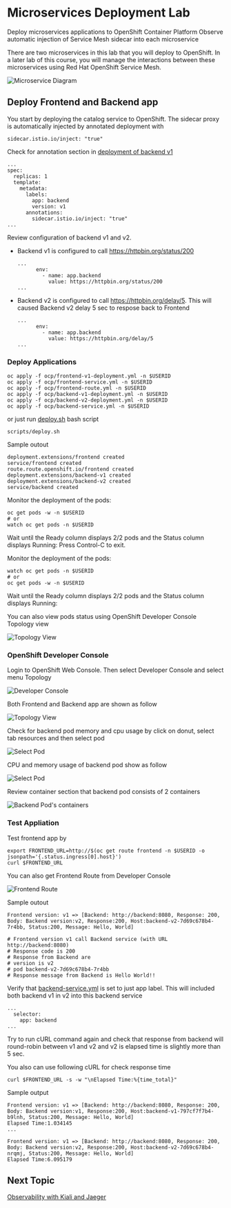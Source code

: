 # Microservices Deployment Lab
Deploy microservices applications to OpenShift Container Platform 
Observe automatic injection of Service Mesh sidecar into each microservice

There are two microservices in this lab that you will deploy to OpenShift. In a later lab of this course, you will manage the interactions between these microservices using Red Hat OpenShift Service Mesh.

![Microservice Diagram](../images/microservices-initial.png)


## Deploy Frontend and Backend app
You start by deploying the catalog service to OpenShift. The sidecar proxy is automatically injected by annotated deployment with 

```
sidecar.istio.io/inject: "true"
```

Check for annotation section in [deployment of backend v1](../ocp/backend-v1-deployment.yml)

```
...
spec:
  replicas: 1
  template:
    metadata:
      labels:
        app: backend
        version: v1
      annotations:
        sidecar.istio.io/inject: "true"
...
```

Review configuration of backend v1 and v2. 
* Backend v1 is configured to call https://httpbin.org/status/200 
  ```
  ...
        env:
          - name: app.backend
            value: https://httpbin.org/status/200
  ...
  ```
* Backend v2 is configured to call https://httpbin.org/delay/5. This will caused Backend v2 delay 5 sec to respose back to Frontend
  ```
  ...
        env:
          - name: app.backend
            value: https://httpbin.org/delay/5
  ...
  ```
### Deploy Applications

```
oc apply -f ocp/frontend-v1-deployment.yml -n $USERID
oc apply -f ocp/frontend-service.yml -n $USERID
oc apply -f ocp/frontend-route.yml -n $USERID
oc apply -f ocp/backend-v1-deployment.yml -n $USERID
oc apply -f ocp/backend-v2-deployment.yml -n $USERID
oc apply -f ocp/backend-service.yml -n $USERID
```
or just run [deploy.sh](../scripts/deploy.sh) bash script

```
scripts/deploy.sh
```

Sample outout
```
deployment.extensions/frontend created
service/frontend created
route.route.openshift.io/frontend created
deployment.extensions/backend-v1 created
deployment.extensions/backend-v2 created
service/backend created
```

Monitor the deployment of the pods:
```
oc get pods -w -n $USERID
# or 
watch oc get pods -n $USERID
```

Wait until the Ready column displays 2/2 pods and the Status column displays Running:
Press Control-C to exit.

Monitor the deployment of the pods:
```
watch oc get pods -n $USERID
# or
oc get pods -w -n $USERID

```
Wait until the Ready column displays 2/2 pods and the Status column displays Running:

You can also view pods status using OpenShift Developer Console Topology view

![Topology View](../images/deploy-app.gif)

### OpenShift Developer Console

Login to OpenShift Web Console. Then select Developer Console and select menu Topology

![Developer Console](../images/developer-console.png)

Both Frontend and Backend app are shown as follow

![Topology View](../images/topology-view.png)

Check for backend pod memory and cpu usage by click on donut, select tab resources and then select pod

![Select Pod](../images/backend-select-pod.png)

CPU and memory usage of backend pod show as follow

![Select Pod](../images/backend-pod-cpu-memory.png)

Review container section that backend pod consists of 2 containers

![Backend Pod's containers](../images/backend-containers.png)


### Test Appliation
Test frontend app by

```
export FRONTEND_URL=http://$(oc get route frontend -n $USERID -o jsonpath='{.status.ingress[0].host}')
curl $FRONTEND_URL

```

You can also get Frontend Route from Developer Console

![Frontend Route](../images/frontend-route.png)

Sample outout

```
Frontend version: v1 => [Backend: http://backend:8080, Response: 200, Body: Backend version:v2, Response:200, Host:backend-v2-7d69c678b4-7r4bb, Status:200, Message: Hello, World]

# Frontend version v1 call Backend service (with URL http://backend:8080)
# Response code is 200
# Response from Backend are
# version is v2
# pod backend-v2-7d69c678b4-7r4bb
# Response message from Backend is Hello World!!
```

Verify that [backend-service.yml](../ocp/backend-service.yml) is set to just app label. This will included both backend v1 in v2 into this backend service

```
...
  selector:
    app: backend
...  

```

Try to run cURL command again and check that response from backend will round-robin between v1 and v2 and v2 is elapsed time is slightly more than 5 sec.


You also can use following cURL for check response time

```
curl $FRONTEND_URL -s -w "\nElapsed Time:%{time_total}"

```

Sample output
```
Frontend version: v1 => [Backend: http://backend:8080, Response: 200, Body: Backend version:v1, Response:200, Host:backend-v1-797cf7f7b4-b9lnh, Status:200, Message: Hello, World]
Elapsed Time:1.034145
...

Frontend version: v1 => [Backend: http://backend:8080, Response: 200, Body: Backend version:v2, Response:200, Host:backend-v2-7d69c678b4-nrqmj, Status:200, Message: Hello, World]
Elapsed Time:6.095179

```

## Next Topic
[Observability with Kiali and Jaeger](./03-observability.md)